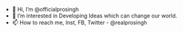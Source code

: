 - 👋 Hi, I’m @officialprosingh
- 👀 I’m interested in Developing Ideas which can change our world.
- 📫 How to reach me, Inst, FB, Twitter  - @realprosingh
